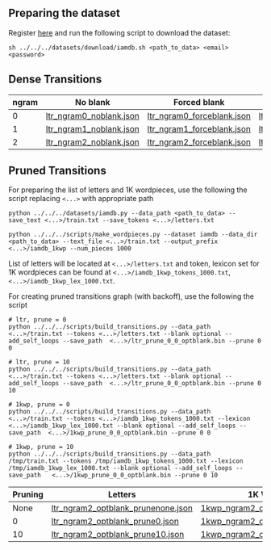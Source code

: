 ## Preparing the dataset

Register [here](https://fki.tic.heia-fr.ch/login) and run the following script to download the dataset:
```
sh ../../../datasets/download/iamdb.sh <path_to_data> <email> <password>
```

## Dense Transitions

| ngram      | No blank | Forced blank | Optonal blank |
| ----------- | ----------- | ----------- | ----------- |
| 0      | [ltr_ngram0_noblank.json](ltr_ngram0_noblank.json)  | [ltr_ngram0_forceblank.json](ltr_ngram0_forceblank.json)   | [ltr_ngram0_optblank.json](ltr_ngram0_optblank.json)       |
| 1   | [ltr_ngram1_noblank.json](ltr_ngram1_noblank.json)       | [ltr_ngram1_forceblank.json](ltr_ngram1_forceblank.json) | [ltr_ngram1_optblank.json](ltr_ngram1_optblank.json)       |
| 2   | [ltr_ngram2_noblank.json](ltr_ngram2_noblank.json)        | [ltr_ngram2_forceblank.json](ltr_ngram2_forceblank.json) | [ltr_ngram2_optblank.json](ltr_ngram2_optblank.json)       |


## Pruned Transitions

For preparing the list of letters and 1K wordpieces, use the following the script replacing `<...>` with appropriate path
```
python ../../../datasets/iamdb.py --data_path <path_to_data> --save_text <...>/train.txt --save_tokens <...>/letters.txt

python ../../../scripts/make_wordpieces.py --dataset iamdb --data_dir <path_to_data> --text_file <...>/train.txt --output_prefix <...>/iamdb_1kwp --num_pieces 1000
```

List of letters will be located at `<...>/letters.txt` and token, lexicon set for 1K wordpieces can be found at `<...>/iamdb_1kwp_tokens_1000.txt`, `<...>/iamdb_1kwp_lex_1000.txt`. 

For creating pruned transitions graph (with backoff), use the following the script 
```
# ltr, prune = 0
python ../../../scripts/build_transitions.py --data_path <...>/train.txt --tokens <...>/letters.txt --blank optional --add_self_loops --save_path  <...>/ltr_prune_0_0_optblank.bin --prune 0 0

# ltr, prune = 10
python ../../../scripts/build_transitions.py --data_path <...>/train.txt --tokens <...>/letters.txt --blank optional --add_self_loops --save_path  <...>/ltr_prune_0_0_optblank.bin --prune 0 10

# 1kwp, prune = 0
python ../../../scripts/build_transitions.py --data_path <...>/train.txt --tokens <...>/iamdb_1kwp_tokens_1000.txt --lexicon <...>/iamdb_1kwp_lex_1000.txt --blank optional --add_self_loops --save_path  <...>/1kwp_prune_0_0_optblank.bin --prune 0 0

# 1kwp, prune = 10
python ../../../scripts/build_transitions.py --data_path /tmp/train.txt --tokens /tmp/iamdb_1kwp_tokens_1000.txt --lexicon /tmp/iamdb_1kwp_lex_1000.txt --blank optional --add_self_loops --save_path   <...>/1kwp_prune_0_0_optblank.bin --prune 0 10
```

| Pruning      | Letters | 1K Wordpieces | 
| ----------- | ----------- | ----------- | 
| None      | [ltr_ngram2_optblank_prunenone.json](ltr_ngram2_optblank_prunenone.json)  | [1kwp_ngram2_optblank_prunenone.json](1kwp_ngram2_optblank_prunenone.json)   | 
| 0   | [ltr_ngram2_optblank_prune0.json](ltr_ngram2_optblank_prune0.json)       | [1kwp_ngram2_optblank_prune0.json](1kwp_ngram2_optblank_prune0.json) | 
| 10   | [ltr_ngram2_optblank_prune10.json](ltr_ngram2_optblank_prune10.json)        | [1kwp_ngram2_optblank_prune10.json](1kwp_ngram2_optblank_prune10.json) | 



